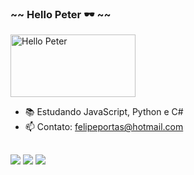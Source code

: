 ### ~~ Hello Peter 🕶️ ~~

<img align="center" alt="Hello Peter" src="https://images-wixmp-ed30a86b8c4ca887773594c2.wixmp.com/f/b60b2748-2541-431c-8840-84c76decfb88/deq41aq-85f149c6-0b65-4d59-9cff-e38bdebfe583.gif?token=eyJ0eXAiOiJKV1QiLCJhbGciOiJIUzI1NiJ9.eyJzdWIiOiJ1cm46YXBwOjdlMGQxODg5ODIyNjQzNzNhNWYwZDQxNWVhMGQyNmUwIiwiaXNzIjoidXJuOmFwcDo3ZTBkMTg4OTgyMjY0MzczYTVmMGQ0MTVlYTBkMjZlMCIsIm9iaiI6W1t7InBhdGgiOiJcL2ZcL2I2MGIyNzQ4LTI1NDEtNDMxYy04ODQwLTg0Yzc2ZGVjZmI4OFwvZGVxNDFhcS04NWYxNDljNi0wYjY1LTRkNTktOWNmZi1lMzhiZGViZmU1ODMuZ2lmIn1dXSwiYXVkIjpbInVybjpzZXJ2aWNlOmZpbGUuZG93bmxvYWQiXX0.AiCjlA0yqk-K6sZeato9SxbVDX1WsBjM7K284vUu-4w" width="200" height="100">

- 📚 Estudando JavaScript, Python e C#
- 📫 Contato: felipeportas@hotmail.com

 ##

 <div> 
  <a href="https://www.linkedin.com/in/felipe-portas" target="_blank"><img src="https://img.shields.io/badge/-LinkedIn-%230077B5?style=for-the-badge&logo=linkedin&logoColor=white" target="_blank"></a> 
  <a href="https://www.facebook.com/felipe.portas.7" target="_blank"><img src="https://img.shields.io/badge/Facebook-1877F2?style=for-the-badge&logo=facebook&logoColor=white" target="_blank"></a>
  <a href = "mailto:felipeportas@hotmail.com"><img src="https://img.shields.io/badge/Microsoft_Outlook-0078D4?style=for-the-badge&logo=microsoft-outlook&logoColor=white" target="_blank"></a>
  
 
 </div>
 
